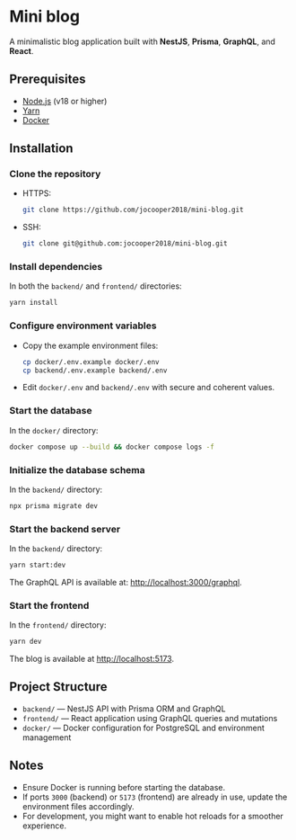 # Mini blog

A minimalistic blog application built with **NestJS**, **Prisma**, **GraphQL**, and **React**.

## Prerequisites

- [Node.js](https://nodejs.org) (v18 or higher)
- [Yarn](https://yarnpkg.com/)
- [Docker](https://www.docker.com/)

## Installation

### Clone the repository

- HTTPS:

    ```bash
    git clone https://github.com/jocooper2018/mini-blog.git
    ```

- SSH:

    ```bash
    git clone git@github.com:jocooper2018/mini-blog.git
    ```

### Install dependencies

In both the `backend/` and `frontend/` directories:

```bash
yarn install
```

### Configure environment variables

- Copy the example environment files:

   ```bash
   cp docker/.env.example docker/.env
   cp backend/.env.example backend/.env
   ```

- Edit `docker/.env` and `backend/.env` with secure and coherent values.

### Start the database

In the `docker/` directory:

```bash
docker compose up --build && docker compose logs -f
```

### Initialize the database schema

In the `backend/` directory:

```bash
npx prisma migrate dev
```

### Start the backend server

In the `backend/` directory:

```bash
yarn start:dev
```

The GraphQL API is available at: [http://localhost:3000/graphql](http://localhost:3000/graphql).

### Start the frontend

In the `frontend/` directory:

```bash
yarn dev
```

The blog is available at [http://localhost:5173](http://localhost:5173).

## Project Structure

- `backend/` — NestJS API with Prisma ORM and GraphQL
- `frontend/` — React application using GraphQL queries and mutations
- `docker/` — Docker configuration for PostgreSQL and environment management

## Notes

- Ensure Docker is running before starting the database.
- If ports `3000` (backend) or `5173` (frontend) are already in use, update the environment files accordingly.
- For development, you might want to enable hot reloads for a smoother experience.
